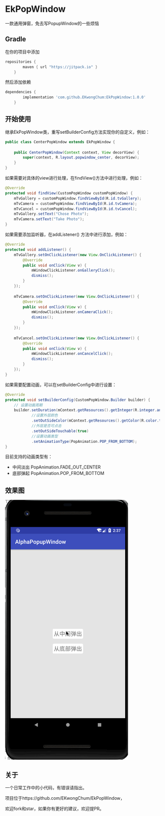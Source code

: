 # EkPopWindow #

一款通用弹窗，免去写PopupWindow的一些烦恼

## Gradle ##

在你的项目中添加

```groovy
repositories {
        maven { url "https://jitpack.io" }
    }
```

然后添加依赖

```groovy
dependencies {
        implementation 'com.github.EKwongChum:EkPopWindow:1.0.0'
    }
```

## 开始使用 ##

继承EkPopWindow类，重写setBuilderConfig方法实现你的自定义，例如：

```java
public class CenterPopWindow extends EkPopWindow {

    public CenterPopWindow(Context context, View decorView) {
        super(context, R.layout.popwindow_center, decorView);
    }
}
```

如果需要对具体的view进行处理，在findView()方法中进行处理，例如：

```java
@Override
protected void findView(CustomPopWindow customPopWindow) {
    mTvGallery = customPopWindow.findViewById(R.id.tvGallery);
    mTvCamera = customPopWindow.findViewById(R.id.tvCamera);
    mTvCancel = customPopWindow.findViewById(R.id.tvCancel);
    mTvGallery.setText("Chose Photo");
    mTvCamera.setText("Take Photo");
}
```

如果需要添加监听器，在addListener() 方法中进行添加，例如：

```java
@Override
protected void addListener() {
    mTvGallery.setOnClickListener(new View.OnClickListener() {
        @Override
        public void onClick(View v) {
            mWindowClickListener.onGalleryClick();
            dismiss();
        }
    });

    mTvCamera.setOnClickListener(new View.OnClickListener() {
        @Override
        public void onClick(View v) {
            mWindowClickListener.onCameraClick();
            dismiss();
        }
    });

    mTvCancel.setOnClickListener(new View.OnClickListener() {
        @Override
        public void onClick(View v) {
            mWindowClickListener.onCancelClick();
            dismiss();
        }
    });
}
```

如果需要配置动画，可以在setBuilderConfig中进行设置：

```java
@Override
protected void setBuilderConfig(CustomPopWindow.Builder builder) {
    // 设置动画周期
    builder.setDuration(mContext.getResources().getInteger(R.integer.anim_duration_short))
            //设置外层颜色
            .setOutSideColor(mContext.getResources().getColor(R.color.transparent_fifty_percent))
            //外层是否可点击
            .setOutSideTouchable(true)
            //设置动画类型
            .setAnimationType(PopAnimation.POP_FROM_BOTTOM);
}
```

目前支持的动画类型有：

- 中间淡出  PopAnimation.FADE_OUT_CENTER
- 底部弹起  PopAnimation.POP_FROM_BOTTOM

## 效果图 ##

![popwindow](capture/popwindow.gif)

## 关于 ##

一个日常工作中的小代码，有错误请指出。

项目位于https://github.com/EKwongChum/EkPopWindow，

欢迎fork和star，如果你有更好的建议，欢迎提PR。